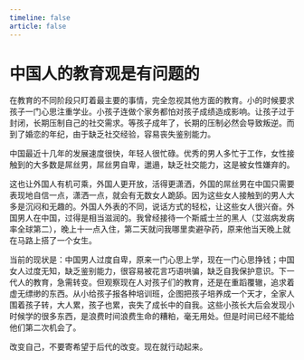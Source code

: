 ```yaml
---
timeline: false
article: false
---
```


# 中国人的教育观是有问题的

在教育的不同阶段只盯着最主要的事情，完全忽视其他方面的教育。小的时候要求孩子一门心思注重学业。小孩子连做个家务都怕对孩子成绩造成影响。让孩子过于封闭，长期压制自己的社交需求。等孩子成年了，长期的压制必然会导致叛逆。而到了婚恋的年纪，由于缺乏社交经验，容易丧失鉴别能力。

中国最近十几年的发展速度很快，年轻人很忙碌。优秀的男人多忙于工作，女性接触到的大多数是屌丝男，屌丝男自卑，邋遢，缺乏社交能力，这是被女性嫌弃的。

这也让外国人有机可乘，外国人更开放，活得更潇洒，外国的屌丝男在中国只需要表现地自信一点，潇洒一点，就会有无数女人跪舔。因为这些女人接触到的男人大多是沉闷和无趣的。外国人外表的不同，说话方式的轻松，让这些女人很兴奋。外国男人在中国，过得是相当滋润的。我曾经接待一个斯威士兰的黑人（艾滋病发病率全球第二），晚上十一点入住，第二天就问我哪里卖避孕药，原来他当天晚上就在马路上搭了一个女生。

当前的现状是：中国男人过度自卑，原来一门心思上学，现在一门心思挣钱；中国女人过度无知，缺乏鉴别能力，很容易被花言巧语哄骗，缺乏自我保护意识。下一代人的教育，急需转变。但观察现在人对孩子们的教育，还是在重蹈覆辙，追求着虚无缥缈的东西。从小给孩子报各种培训班，企图把孩子培养成一个天才，全家人围着孩子转，大人累，孩子也累，丧失了成长中的自我。这些小孩长大后会发现小时候学的很多东西，是浪费时间浪费生命的糟粕，毫无用处。但是时间已经不能给他们第二次机会了。

改变自己，不要寄希望于后代的改变。现在就行动起来。